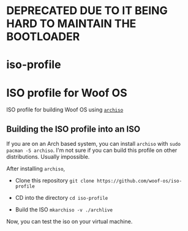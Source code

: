# DEPRECATED DUE TO IT BEING HARD TO MAINTAIN THE BOOTLOADER

# iso-profile

# ISO profile for Woof OS

ISO profile for building Woof OS using [`archiso`](https://wiki.archlinux.org/title/Archiso)

## Building the ISO profile into an ISO

If you are on an Arch based system, you can install `archiso` with `sudo pacman -S archiso`.
I'm not sure if you can build this profile on other distributions. Usually impossible.

After installing `archiso`,

- Clone this repository
  `git clone https://github.com/woof-os/iso-profile`

- CD into the directory
  `cd iso-profile`

- Build the ISO
  `mkarchiso -v ./archlive`

Now, you can test the iso on your virtual machine.

